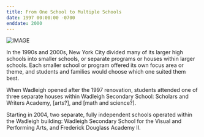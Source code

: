 ```yaml
---
title: From One School to Multiple Schools  
date: 1997 00:00:00 -0700
enddate: 2000
---
```


![IMAGE]()

In the 1990s and 2000s, New York City divided many of its larger high schools into smaller schools, or separate programs or houses within larger schools. Each smaller school or program offered its own focus area or theme, and students and families would choose which one suited them best. 

When Wadleigh opened after the 1997 renovation, students attended one of three separate houses within Wadleigh Secondary School: Scholars and Writers Academy, [arts?], and [math and science?]. 

Starting in 2004, two separate, fully independent schools operated within the Wadleigh building: Wadleigh Secondary School for the Visual and Performing Arts, and Frederick Douglass Academy II. 

[](Link)